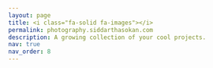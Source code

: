 ```yaml
---
layout: page
title: <i class="fa-solid fa-images"></i>
permalink: photography.siddarthasokan.com
description: A growing collection of your cool projects.
nav: true
nav_order: 8
---
```

